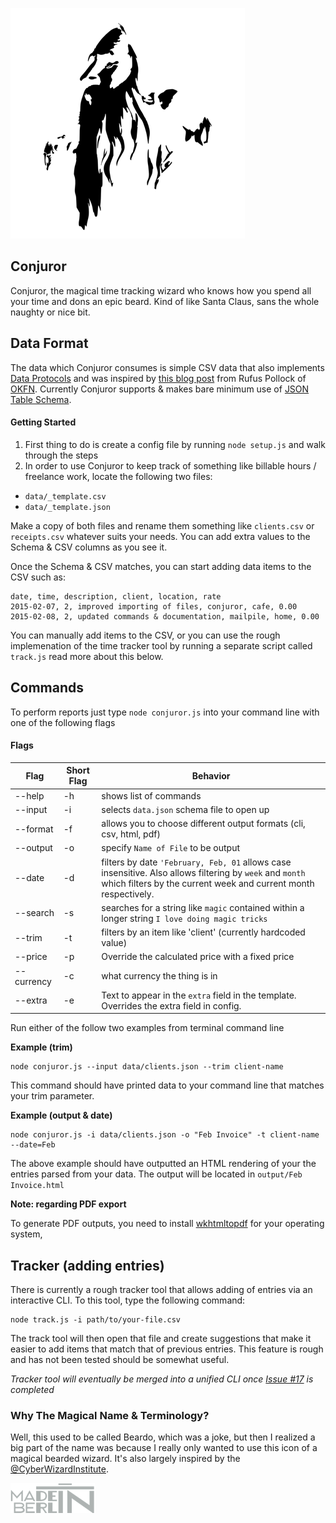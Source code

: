 ![The Magical Conjuror](images/bearded-wizard.png)

Conjuror
---

Conjuror, the magical time tracking wizard who knows how you spend all your time and dons an epic beard. Kind of like Santa Claus, sans the whole naughty or nice bit.

## Data Format

The data which Conjuror consumes is simple CSV data that also implements [Data Protocols](http://dataprotocols.org) and was inspired by [this blog post](http://blog.okfn.org/2013/07/02/git-and-github-for-data/) from Rufus Pollock of [OKFN](http://okfn.org). Currently Conjuror supports & makes bare minimum use of [JSON Table Schema](http://dataprotocols.org/json-table-schema/).

#### Getting Started

1. First thing to do is create a config file by running `node setup.js` and walk through the steps
2. In order to use Conjuror to keep track of something like billable hours / freelance work, locate the following two files:

* `data/_template.csv`
* `data/_template.json`

Make a copy of both files and rename them something like `clients.csv` or `receipts.csv` whatever suits your needs. You can add extra values to the Schema & CSV columns as you see it.

Once the Schema & CSV matches, you can start adding data items to the CSV such as:

```
date, time, description, client, location, rate
2015-02-07, 2, improved importing of files, conjuror, cafe, 0.00
2015-02-08, 2, updated commands & documentation, mailpile, home, 0.00
```

You can manually add items to the CSV, or you can use the rough implemenation of the time tracker tool by running a separate script called `track.js` read more about this below.

## Commands

To perform reports just type `node conjuror.js` into your command line with one of the following flags

#### Flags

Flag | Short Flag | Behavior
------------ | ------------- | -------------
--help | -h | shows list of commands
--input | -i | selects `data.json` schema file to open up
--format | -f | allows you to choose different output formats (cli, csv, html, pdf)
--output | -o | specify `Name of File` to be output
--date | -d | filters by date `'February, Feb, 01` allows case insensitive. Also allows filtering by `week` and `month` which filters by the current week and current month respectively.
--search | -s | searches for a string like `magic` contained within a longer string `I love doing magic tricks`
--trim | -t | filters by an item like 'client' (currently hardcoded value)
--price | -p | Override the calculated price with a fixed price
--currency | -c | what currency the thing is in
--extra | -e | Text to appear in the `extra` field in the template. Overrides the extra field in config.

Run either of the follow two examples from terminal command line

**Example (trim)**

```
node conjuror.js --input data/clients.json --trim client-name
```

This command should have printed data to your command line that matches your trim parameter.

**Example (output & date)**

```
node conjuror.js -i data/clients.json -o "Feb Invoice" -t client-name --date=Feb
```

The above example should have outputted an HTML rendering of your the entries parsed from your data. The output will be located in `output/Feb Invoice.html`

**Note: regarding PDF export**

To generate PDF outputs, you need to install [wkhtmltopdf](http://wkhtmltopdf.org/downloads.html) for your operating system,


Tracker (adding entries)
---

There is currently a rough tracker tool that allows adding of entries via an interactive CLI. To this tool, type the following command:

```
node track.js -i path/to/your-file.csv
```

The track tool will then open that file and create suggestions that make it easier to add items that match that of previous entries. This feature is rough and has not been tested should be somewhat useful.

*Tracker tool will eventually be merged into a unified CLI once [Issue #17](https://github.com/bnvk/Conjuror/issues/17) is completed*

### Why The Magical Name & Terminology?

Well, this used to be called Beardo, which was a joke, but then I realized a big part of the name was because I really only wanted to use this icon of a magical bearded wizard. It's also largely inspired by the [@CyberWizardInstitute](https://github.com/CyberWizardInstitute).

![Made in Berlin](images/Made-in-Berlin.png)
